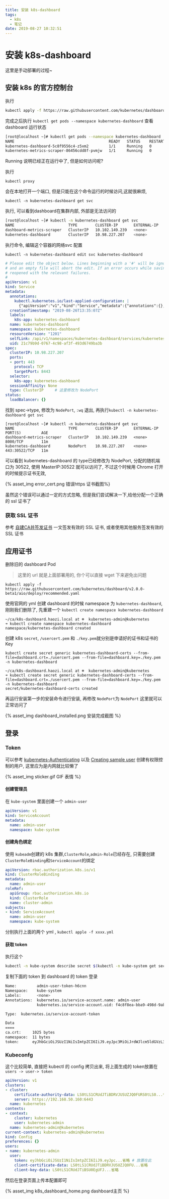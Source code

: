 ```yaml
---
title: 安装 k8s-dashboard
tags:
  - k8s
  - 笔记
date: 2019-08-27 10:32:51
---
```



# 安装 k8s-dashboard

这里是手动部署的过程~



<!--more-->

## 安装 k8s 的官方控制台

 执行

```sh
kubectl apply -f https://raw.githubusercontent.com/kubernetes/dashboard/v2.0.0-beta1/aio/deploy/recommended.yaml
```

完成之后执行 `kubectl get pods --namespace kubernetes-dashboard` 查看 dashboard 运行状态

```sh
[root@localhost ~]# kubectl get pods --namespace kubernetes-dashboard
NAME                                          READY   STATUS    RESTARTS   AGE
kubernetes-dashboard-5c8f9556c4-z5xm2         1/1     Running   0          97s
kubernetes-metrics-scraper-86456cdd8f-pvmjw   1/1     Running   0          97s
```

Running 说明已经正在运行中了, 但是如何访问呢?

执行

```
kubectl proxy
```

会在本地打开一个端口, 但是只能在这个命令运行的时候访问,这就很麻烦,

```
kubectl -n kubernetes-dashboard get svc
```
 执行, 可以看到dashboard在集群内部, 外部是无法访问的
```sh
[root@localhost ~]# kubectl -n kubernetes-dashboard get svc
NAME                        TYPE        CLUSTER-IP       EXTERNAL-IP   PORT(S)    AGE
dashboard-metrics-scraper   ClusterIP   10.102.149.239   <none>        8000/TCP   8m20s
kubernetes-dashboard        ClusterIP   10.98.227.207    <none>        443/TCP    8m20s
```
执行命令, 编辑这个容器的网络svc 配置
```
kubectl -n kubernetes-dashboard edit svc kubernetes-dashboard
```

```yaml
# Please edit the object below. Lines beginning with a '#' will be ignored,
# and an empty file will abort the edit. If an error occurs while saving this file will be
# reopened with the relevant failures.
#
apiVersion: v1
kind: Service
metadata:
  annotations:
    kubectl.kubernetes.io/last-applied-configuration: |
      {"apiVersion":"v1","kind":"Service","metadata":{"annotations":{},"labels":{"k8s-app":"kubernetes-dashboard"},"name":"kubernetes-dashboard","namespace":"kubernetes-dashboard"},"spec":{"ports":[{"port":443,"targetPort":8443}],"selector":{"k8s-app":"kubernetes-dashboard"}}}
  creationTimestamp: "2019-08-26T13:35:07Z"
  labels:
    k8s-app: kubernetes-dashboard
  name: kubernetes-dashboard
  namespace: kubernetes-dashboard
  resourceVersion: "1201"
  selfLink: /api/v1/namespaces/kubernetes-dashboard/services/kubernetes-dashboard
  uid: 21c79b9d-0767-4c98-af3f-493d6749ba3b
spec:
  clusterIP: 10.98.227.207
  ports:
  - port: 443
    protocol: TCP
    targetPort: 8443
  selector:
    k8s-app: kubernetes-dashboard
  sessionAffinity: None
  type: ClusterIP     # 这里修改为 NodePort
status: 
  loadBalancer: {}
```

找到 spec->type, 修改为 `NodePort`, `:wq` 退出, 再执行`kubectl -n kubernetes-dashboard get svc`

```
[root@localhost ~]# kubectl -n kubernetes-dashboard get svc
NAME                        TYPE        CLUSTER-IP       EXTERNAL-IP   PORT(S)         AGE
dashboard-metrics-scraper   ClusterIP   10.102.149.239   <none>        8000/TCP        11m
kubernetes-dashboard        NodePort    10.98.227.207    <none>        443:30522/TCP   11m
```

可以看到 kubernetes-dashboard  的 type已经修改为 NodePort, 分配的随机端口为 30522, 使用 MasterIP:30522 就可以访问了, 不过这个时候用 Chrome 打开的时候提示证书无效, 

{% asset_img error_cert.png 错误https 证书截图%}

虽然这个错误可以通过一定的方式忽略, 但是我们尝试解决一下,给他分配一个正确的 ssl 证书了



### 获取 SSL 证书

参考 [自建CA并签发证书](/2019/08/29/自建CA并签发证书/)  一文签发有效的 SSL 证书, 或者使用其他服务签发有效的 SSL 证书



## 应用证书


删除旧的 dashboard Pod
> 这里的 url 就是上面部署用的, 你个可以直接 wget 下来避免出问题
```
kubectl apply -f https://raw.githubusercontent.com/kubernetes/dashboard/v2.0.0-beta1/aio/deploy/recommended.yaml
```



<div style="display:none">
  运行 `kubectl get secret -n kubernetes-dashboard`, 查看 `kubernetes-dashboard-certs `是否存在, 如果存在的话, 先删除

```sh
~/ca/k8s-dashboard.haozi.local at ☸️  kubernetes-admin@kubernetes
➜ kubectl get secret -n kubernetes-dashboard
NAME                               TYPE                                  DATA   AGE
default-token-4h5q8                kubernetes.io/service-account-token   3      2d19h
kubernetes-dashboard-certs         Opaque                                0      2d19h
kubernetes-dashboard-csrf          Opaque                                1      2d19h
kubernetes-dashboard-key-holder    Opaque                                2      2d19h
kubernetes-dashboard-token-gljs5   kubernetes.io/service-account-token   3      2d19h
```

这里已经有了, 执行`kubectl delete secret kubernetes-dashboard-certs -n kubernetes-dashboard` 删除原来的

```sh
~/ca/k8s-dashboard.haozi.local at ☸️  kubernetes-admin@kubernetes
➜ kubectl delete secret kubernetes-dashboard-certs -n kubernetes-dashboard
secret "kubernetes-dashboard-certs" deleted
```
</div>



使用官网的 yml 创建 dashboard 的时候 namespace 为 `kubernetes-dashboard`, 刚刚我们删除了, 先重建一个 `kubectl create namespace kubernetes-dashboard`

```
~/ca/k8s-dashboard.haozi.local at ☸️  kubernetes-admin@kubernetes
➜ kubectl create namespace kubernetes-dashboard
namespace/kubernetes-dashboard created
```



创建 k8s `secret`,  `/usercert.pem` 和 `./key.pem`就分别是申请好的证书和证书的 Key

```
kubectl create secret generic kubernetes-dashboard-certs --from-file=dashboard.crt=./usercert.pem --from-file=dashboard.key=./key.pem  -n kubernetes-dashboard
```

```
~/ca/k8s-dashboard.haozi.local at ☸️  kubernetes-admin@kubernetes
➜ kubectl create secret generic kubernetes-dashboard-certs --from-file=dashboard.crt=./usercert.pem --from-file=dashboard.key=./key.pem  -n kubernetes-dashboard
secret/kubernetes-dashboard-certs created
```

再运行安装第一步的安装命令进行安装, 再修改 `NodePort`为 `NodePort` 这里就可以正常访问了

{% asset_img dashboard_installed.png 安装完成截图 %}





## 登录

### Token

可以参考 [kubernetes-Authenticating](https://kubernetes.io/docs/reference/access-authn-authz/authentication/) 以及 [Creating sample user](https://github.com/kubernetes/dashboard/wiki/Creating-sample-user) 创建有权限控制的用户, 这里应为是内网就比较懒了

{% asset_img sticker.gif GIF 表情 %}



#### 创建管理员

在  `kube-system` 里面创建一个 `admin-user`

```yaml
apiVersion: v1
kind: ServiceAccount
metadata:
  name: admin-user
  namespace: kube-system
```

#### 创建角色绑定

使用 `kubeadm`创建的 k8s 集群,`ClusterRole`,`admin-Role`已经存在, 只需要创建 `ClusterRoleBinding`和`ServiceAccount`的绑定

```yaml
apiVersion: rbac.authorization.k8s.io/v1
kind: ClusterRoleBinding
metadata:
  name: admin-user
roleRef:
  apiGroup: rbac.authorization.k8s.io
  kind: ClusterRole
  name: cluster-admin
subjects:
- kind: ServiceAccount
  name: admin-user
  namespace: kube-system
```

分别执行上面的两个 yml ,  `kubectl apple -f xxxx.yml`

#### 获取 token

执行这个

```sh
kubectl -n kube-system describe secret $(kubectl -n kube-system get secret | grep admin-user | awk '{print $1}')
```

复制下面的 token 到 dashboard 的 token 登录

```sh
Name:         admin-user-token-h6cnn
Namespace:    kube-system
Labels:       <none>
Annotations:  kubernetes.io/service-account.name: admin-user
              kubernetes.io/service-account.uid: f4c8f8ea-bba9-498d-9ab6-8ad3ec27a465

Type:  kubernetes.io/service-account-token

Data
====
ca.crt:     1025 bytes
namespace:  11 bytes
token:      eyJhbGciOiJSUzI1NiIsImtpZCI6IiJ9.eyJpc3MiOiJrdWJlcm5ldGVzL3NlcnZpY2VhY2NvdW50Iiwia3ViZXJuZXRlcy5pby9zZXJ2aWNlYWNjb3VudC9uYW1lc3BhY2UiOiJrdWJlLXN5c3RlbSIsImt1YmVybmV0ZXMuaW8vc2VydmljZWFjY291bnQvc2VjcmV0Lm5hbWUiOiJhZG1pbi11c2VyLXRva2VuLWg2Y25uIiwia3ViZXJuZXRlcy5pby9zZXJ2aWNlYWNjb3VudC9zZXJ2aWNlLWFjY1bnQubmFtZSI6ImFkbWluLXVzZXIiLCJrdWJlcm5ldGVzLmlvL3NlcnZpY2VhY2NvdW50L3NlcnZpY2UtYWNjb3VudC51aWQiOiJmNGM4ZjhlYS1iYmE5LTQ5OGQtOWFiNi04YWQzZWMyN2E0NjUiLCJzdWIiOiJzeXN0Z2VydmljZWFjY291bnQ6a3ViZS1zeXN0ZW06YWRtaW4tdXNlciJ9.OTi_rSXKT_d4V3NCPMi7tTuAyuzn9qlsX7lSz7sLNplNbUgezp39eotnhMM4k34KA2CkVj5UKyqwg8BMlouBk1jUYJfo5IuCJPoHvG11iHSTclJFrzJhYB_lZsoKplofSfhyzhzIXzEv2F4M5OF-lDuZGAvkMdwDXcdYiabf57VOELzjNa_e5_xbBrFCGyM7P5RrbULG4QpiLambW0cS1BuaGnT0C5lDIY5Hx9NxFJ7U-j9td_5ZhcAAe8sqmg7pKTQHFTgf-7796fgQGR7tw77z9kZY5t3Ut6_qp5VjTSCVSjPbmthD1JpEyQCqygH7fmAjIuQc7Qw3Dl0bSL9MTw
```



### Kubeconfg 

这个比较简单, 直接把 kubectl 的 config 拷贝出来, 将上面生成的 token放置在 `users -> user-> token`

```yaml
apiVersion: v1
clusters:
- cluster:
    certificate-authority-data: LS0tLS1CRUdJTiBDRVJUSUZJQ0FURS0tLS0...省略
    server: https://192.168.50.160:6443
  name: kubernetes
contexts:
- context:
    cluster: kubernetes
    user: kubernetes-admin
  name: kubernetes-admin@kubernetes
current-context: kubernetes-admin@kubernetes
kind: Config
preferences: {}
users:
- name: kubernetes-admin
  user:
    token: eyJhbGciOiJSUzI1NiIsImtpZCI6IiJ9.eyJpc...省略 # 放置在此
    client-certificate-data: LS0tLS1CRUdJTiBDRVJUSUZJQ0FU...省略
    client-key-data: LS0tLS1CRUdJTiBSU0EgUFJ...省略
```



然后在登录页面上传本配置即可

{% asset_img k8s_dashboard_home.png dashboard主页 %}

